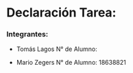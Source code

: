 # Declaración Tarea:

### Integrantes:

* Tomás Lagos
N° de Alumno: 

* Mario Zegers
N° de Alumno: 18638821